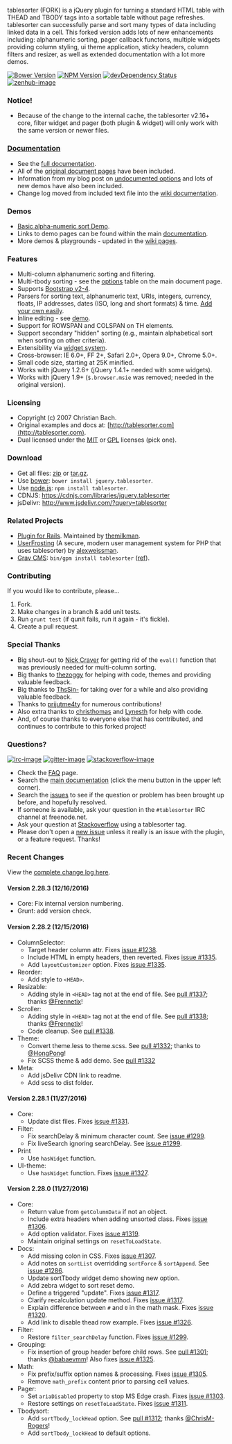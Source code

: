 tablesorter (FORK) is a jQuery plugin for turning a standard HTML table with THEAD and TBODY tags into a sortable table without page refreshes. tablesorter can successfully parse and sort many types of data including linked data in a cell. This forked version adds lots of new enhancements including: alphanumeric sorting, pager callback functons, multiple widgets providing column styling, ui theme application, sticky headers, column filters and resizer, as well as extended documentation with a lot more demos.

[![Bower Version][bower-image]][bower-url] [![NPM Version][npm-image]][npm-url] [![devDependency Status][david-dev-image]][david-dev-url] [![zenhub-image]][zenhub-url]

### Notice!

* Because of the change to the internal cache, the tablesorter v2.16+ core, filter widget and pager (both plugin &amp; widget) will only work with the same version or newer files.

### [Documentation](https://mottie.github.io/tablesorter/docs/)

* See the [full documentation](https://mottie.github.io/tablesorter/docs/).
* All of the [original document pages](http://tablesorter.com/docs/) have been included.
* Information from my blog post on [undocumented options](https://wowmotty.blogspot.com/2011/06/jquery-tablesorter-missing-docs.html) and lots of new demos have also been included.
* Change log moved from included text file into the [wiki documentation](https://github.com/Mottie/tablesorter/wiki/Changes).

### Demos

* [Basic alpha-numeric sort Demo](https://mottie.github.io/tablesorter/).
* Links to demo pages can be found within the main [documentation](https://mottie.github.io/tablesorter/docs/).
* More demos & playgrounds - updated in the [wiki pages](https://github.com/Mottie/tablesorter/wiki).

### Features

* Multi-column alphanumeric sorting and filtering.
* Multi-tbody sorting - see the [options](https://mottie.github.io/tablesorter/docs/index.html#options) table on the main document page.
* Supports [Bootstrap v2-4](https://mottie.github.io/tablesorter/docs/example-option-theme-bootstrap-v3.html).
* Parsers for sorting text, alphanumeric text, URIs, integers, currency, floats, IP addresses, dates (ISO, long and short formats) &amp; time. [Add your own easily](https://mottie.github.io/tablesorter/docs/example-parsers.html).
* Inline editing - see [demo](https://mottie.github.io/tablesorter/docs/example-widget-editable.html).
* Support for ROWSPAN and COLSPAN on TH elements.
* Support secondary "hidden" sorting (e.g., maintain alphabetical sort when sorting on other criteria).
* Extensibility via [widget system](https://mottie.github.io/tablesorter/docs/example-widgets.html).
* Cross-browser: IE 6.0+, FF 2+, Safari 2.0+, Opera 9.0+, Chrome 5.0+.
* Small code size, starting at 25K minified.
* Works with jQuery 1.2.6+ (jQuery 1.4.1+ needed with some widgets).
* Works with jQuery 1.9+ (`$.browser.msie` was removed; needed in the original version).

### Licensing

* Copyright (c) 2007 Christian Bach.
* Original examples and docs at: [http://tablesorter.com](http://tablesorter.com).
* Dual licensed under the [MIT](https://opensource.org/licenses/mit-license.php) or [GPL](https://www.gnu.org/licenses/gpl.html) licenses (pick one).

### Download

* Get all files: [zip](https://github.com/Mottie/tablesorter/archive/master.zip) or [tar.gz](https://github.com/Mottie/tablesorter/archive/master.tar.gz).
* Use [bower](https://bower.io/): `bower install jquery.tablesorter`.
* Use [node.js](https://nodejs.org/): `npm install tablesorter`.
* CDNJS: https://cdnjs.com/libraries/jquery.tablesorter
* jsDelivr: http://www.jsdelivr.com/?query=tablesorter

### Related Projects

* [Plugin for Rails](https://github.com/themilkman/jquery-tablesorter-rails). Maintained by [themilkman](https://github.com/themilkman).
* [UserFrosting](https://github.com/alexweissman/UserFrosting) (A secure, modern user management system for PHP that uses tablesorter) by [alexweissman](https://github.com/alexweissman).
* [Grav CMS](https://getgrav.org/): `bin/gpm install tablesorter` ([ref](https://github.com/Perlkonig/grav-plugin-tablesorter)).

### Contributing

If you would like to contribute, please...

1. Fork.
2. Make changes in a branch & add unit tests.
3. Run `grunt test` (if qunit fails, run it again - it's fickle).
4. Create a pull request.

### Special Thanks

* Big shout-out to [Nick Craver](https://github.com/NickCraver) for getting rid of the `eval()` function that was previously needed for multi-column sorting.
* Big thanks to [thezoggy](https://github.com/thezoggy) for helping with code, themes and providing valuable feedback.
* Big thanks to [ThsSin-](https://github.com/TheSin-) for taking over for a while and also providing valuable feedback.
* Thanks to [prijutme4ty](https://github.com/prijutme4ty) for numerous contributions!
* Also extra thanks to [christhomas](https://github.com/christhomas) and [Lynesth](https://github.com/Lynesth) for help with code.
* And, of course thanks to everyone else that has contributed, and continues to contribute to this forked project!

### Questions?

[![irc-image]][irc-url] [![gitter-image]][gitter-url] [![stackoverflow-image]][stackoverflow-url]

* Check the [FAQ](https://github.com/Mottie/tablesorter/wiki/FAQ) page.
* Search the [main documentation](https://mottie.github.io/tablesorter/docs/) (click the menu button in the upper left corner).
* Search the [issues](https://github.com/Mottie/tablesorter/issues) to see if the question or problem has been brought up before, and hopefully resolved.
* If someone is available, ask your question in the `#tablesorter` IRC channel at freenode.net.
* Ask your question at [Stackoverflow](https://stackoverflow.com/questions/tagged/tablesorter) using a tablesorter tag.
* Please don't open a [new issue](https://github.com/Mottie/tablesorter/issues) unless it really is an issue with the plugin, or a feature request. Thanks!

[npm-url]: https://npmjs.org/package/tablesorter
[npm-image]: https://img.shields.io/npm/v/tablesorter.svg
[david-dev-url]: https://david-dm.org/Mottie/tablesorter?type=dev
[david-dev-image]: https://img.shields.io/david/dev/Mottie/tablesorter.svg
[bower-url]: http://bower.io/search/?q=jquery.tablesorter
[bower-image]: https://img.shields.io/bower/v/jquery.tablesorter.svg
[zenhub-url]: https://zenhub.io
[zenhub-image]: https://cdn.rawgit.com/Mottie/tablesorter/master/docs/img/zenhub-badge.svg

[irc-url]: https://kiwiirc.com/client/irc.freenode.net#tablesorter
[irc-image]: https://img.shields.io/badge/irc-%23tablesorter-yellowgreen.svg
[gitter-url]: https://gitter.im/Mottie/tablesorter
[gitter-image]: https://img.shields.io/badge/GITTER-join%20chat-yellowgreen.svg
[stackoverflow-url]: http://stackoverflow.com/questions/tagged/tablesorter
[stackoverflow-image]: https://img.shields.io/badge/stackoverflow-tablesorter-blue.svg

### Recent Changes

View the [complete change log here](https://github.com/Mottie/tablesorter/wiki/Changes).

#### <a name="v2.28.3">Version 2.28.3</a> (12/16/2016)

* Core: Fix internal version numbering.
* Grunt: add version check.

#### <a name="v2.28.2">Version 2.28.2</a> (12/15/2016)

* ColumnSelector:
  * Target header column attr. Fixes [issue #1238](https://github.com/Mottie/tablesorter/issues/1238).
  * Include HTML in empty headers, then reverted. Fixes [issue #1335](https://github.com/Mottie/tablesorter/issues/1335).
  * Add `layoutCustomizer` option. Fixes [issue #1335](https://github.com/Mottie/tablesorter/issues/1335).
* Reorder:
  * Add style to `<HEAD>`.
* Resizable:
  * Adding style in `<HEAD>` tag not at the end of file. See [pull #1337](https://github.com/Mottie/tablesorter/pull/1337); thanks [@Frennetix](https://github.com/Frennetix)!
* Scroller:
  * Adding style in `<HEAD>` tag not at the end of file. See [pull #1338](https://github.com/Mottie/tablesorter/pull/1338); thanks [@Frennetix](https://github.com/Frennetix)!
  * Code cleanup. See [pull #1338](https://github.com/Mottie/tablesorter/pull/1338).
* Theme:
  * Convert theme.less to theme.scss. See [pull #1332](https://github.com/Mottie/tablesorter/pull/1332); thanks to [@HongPong](https://github.com/HongPong)!
  * Fix SCSS theme & add demo. See [pull #1332](https://github.com/Mottie/tablesorter/pull/1332)
* Meta:
  * Add jsDelivr CDN link to readme.
  * Add scss to dist folder.

#### <a name="v2.28.1">Version 2.28.1</a> (11/27/2016)

* Core:
  * Update dist files. Fixes [issue #1331](https://github.com/Mottie/tablesorter/issues/1331).
* Filter:
  * Fix searchDelay & minimum character count. See [issue #1299](https://github.com/Mottie/tablesorter/issues/1299).
  * Fix liveSearch ignoring searchDelay. See [issue #1299](https://github.com/Mottie/tablesorter/issues/1299).
* Print
  * Use `hasWidget` function.
* UI-theme:
  * Use `hasWidget` function. Fixes [issue #1327](https://github.com/Mottie/tablesorter/issues/1327).

#### <a name="v2.28.0">Version 2.28.0</a> (11/27/2016)

* Core:
  * Return value from `getColumnData` if not an object.
  * Include extra headers when adding unsorted class. Fixes [issue #1306](https://github.com/Mottie/tablesorter/issues/1306).
  * Add option validator. Fixes [issue #1319](https://github.com/Mottie/tablesorter/issues/1319).
  * Maintain original settings on `resetToLoadState`.
* Docs:
  * Add missing colon in CSS. Fixes [issue #1307](https://github.com/Mottie/tablesorter/issues/1307).
  * Add notes on `sortList` overridding `sortForce` & `sortAppend`. See [issue #1286](https://github.com/Mottie/tablesorter/issues/1286).
  * Update sortTbody widget demo showing new option.
  * Add zebra widget to sort reset demo.
  * Define a triggered "update". Fixes [issue #1317](https://github.com/Mottie/tablesorter/issues/1317).
  * Clarify recalculation update method. Fixes [issue #1317](https://github.com/Mottie/tablesorter/issues/1317).
  * Explain difference between `#` and `0` in the math mask. Fixes [issue #1320](https://github.com/Mottie/tablesorter/issues/1320).
  * Add link to disable thead row example. Fixes [issue #1326](https://github.com/Mottie/tablesorter/issues/1326).
* Filter:
  * Restore `filter_searchDelay` function. Fixes [issue #1299](https://github.com/Mottie/tablesorter/issues/1299).
* Grouping:
  * Fix insertion of group header before child rows. See [pull #1301](https://github.com/Mottie/tablesorter/pull/1301); thanks [@babaevmm](https://github.com/babaevmm)! Also fixes [issue #1325](https://github.com/Mottie/tablesorter/issues/1325).
* Math:
  * Fix prefix/suffix option names & processing. Fixes [issue #1305](https://github.com/Mottie/tablesorter/issues/1305).
  * Remove `math_prefix` content prior to parsing cell values.
* Pager:
  * Set `ariaDisabled` property to stop MS Edge crash. Fixes [issue #1303](https://github.com/Mottie/tablesorter/issues/1303).
  * Restore settings on `resetToLoadState`. Fixes [issue #1311](https://github.com/Mottie/tablesorter/issues/1311).
* Tbodysort:
  * Add `sortTbody_lockHead` option. See [pull #1312](https://github.com/Mottie/tablesorter/pull/1312); thanks [@ChrisM-Rogers](https://github.com/ChrisM-Rogers)!
  * Add `sortTbody_lockHead` to default options.
